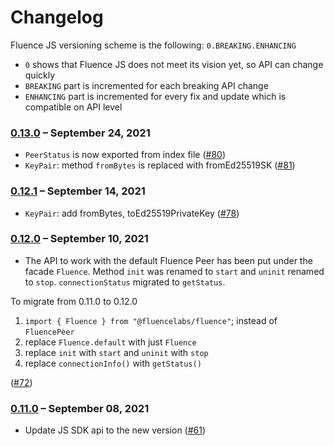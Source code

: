 # Changelog

Fluence JS versioning scheme is the following: `0.BREAKING.ENHANCING`

- `0` shows that Fluence JS does not meet its vision yet, so API can change quickly
- `BREAKING` part is incremented for each breaking API change
- `ENHANCING` part is incremented for every fix and update which is compatible on API level

### [0.13.0](https://github.com/fluencelabs/fluence-js/releases/tag/v0.13.0) – September 24, 2021

- `PeerStatus` is now exported from index file \([#80](https://github.com/fluencelabs/fluence-js/pull/80)\)
- `KeyPair`: method `fromBytes` is replaced with fromEd25519SK \([#81](https://github.com/fluencelabs/fluence-js/pull/81)\)

### [0.12.1](https://github.com/fluencelabs/fluence-js/releases/tag/v0.12.1) – September 14, 2021

- `KeyPair`: add fromBytes, toEd25519PrivateKey \([#78](https://github.com/fluencelabs/fluence-js/pull/78)\)

### [0.12.0](https://github.com/fluencelabs/fluence-js/releases/tag/v0.13.0) – September 10, 2021

- The API to work with the default Fluence Peer has been put under the facade `Fluence`. Method `init` was renamed to `start` and `uninit` renamed to `stop`. `connectionStatus` migrated to `getStatus`.

To migrate from 0.11.0 to 0.12.0

1. `import { Fluence } from "@fluencelabs/fluence"`; instead of `FluencePeer`
2. replace `Fluence.default` with just `Fluence`
3. replace `init` with `start` and `uninit` with `stop`
4. replace `connectionInfo()` with `getStatus()`

\([#72](https://github.com/fluencelabs/fluence-js/pull/72)\)

### [0.11.0](https://github.com/fluencelabs/fluence-js/releases/tag/v0.11.0) – September 08, 2021

- Update JS SDK api to the new version \([#61](https://github.com/fluencelabs/fluence-js/pull/61)\)

